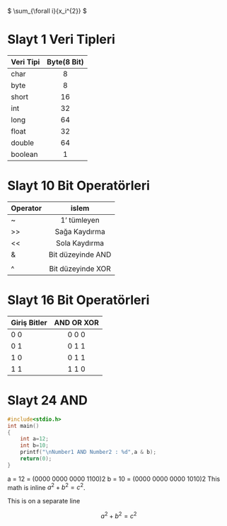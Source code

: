 $ \sum_{\forall i}{x_i^{2}} $

# Slayt 1 Veri Tipleri
| Veri Tipi     | Byte(8 Bit)   | 
| ------------- |:-------------:| 
| char          | 8             | 
| byte          | 8             |
| short         | 16            |
| int           | 32            |
| long          | 64            |
| float         | 32            |
| double        | 64            |
| boolean       | 1             |

# Slayt 10 Bit Operatörleri
| Operator      | islem   | 
| ------------- |:-------------:    | 
| ~             | 1’ tümleyen       | 
| >>            | Sağa Kaydırma     |
| <<            | Sola Kaydırma     |
| &             | Bit düzeyinde AND |
| |             | Bit düzeyinde OR  |
| ^             | Bit düzeyinde XOR |

# Slayt 16 Bit Operatörleri
| Giriş Bitler      | AND   OR    XOR   | 
| -------------     |:----------------: | 
| 0   0             | 0     0     0     | 
| 0   1             | 0     1     1     |
| 1   0             | 0     1     1     |
| 1   1             | 1     1     0     |


# Slayt 24 AND
```c
#include<stdio.h>
int main()
{
	int a=12;
	int b=10;
	printf("\nNumber1 AND Number2 : %d",a & b);
	return(0);
}
```
a = 12 = (0000 0000 0000 1100)2
b = 10 = (0000 0000 0000 1010)2
This math is inline $`a^2+b^2=c^2`$.

This is on a separate line

```math
a^2+b^2=c^2
```


